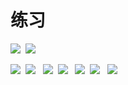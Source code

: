 练习 
====  
![](https://github.com/mhyc666/meng/raw/master/pic/S71026-112539.jpg)  ![](https://github.com/mhyc666/meng/raw/master/pic/S71026-112535.jpg)  

![](https://github.com/mhyc666/meng/raw/master/pic/S71026-112545.jpg)  ![](https://github.com/mhyc666/meng/raw/master/pic/S71026-112553.jpg)
  
![](https://github.com/mhyc666/meng/raw/master/pic/S71026-112604.jpg)  ![](https://github.com/mhyc666/meng/raw/master/pic/S71026-112610.jpg) 
 
![](https://github.com/mhyc666/meng/raw/master/pic/S71026-112616.jpg)  ![](https://github.com/mhyc666/meng/raw/master/pic/S71026-112634.jpg) 
 
![](https://github.com/mhyc666/meng/raw/master/pic/S71026-112648.jpg)  

